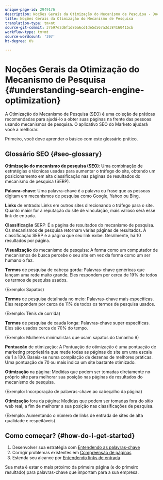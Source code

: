 ```yaml
---
unique-page-id: 2949176
description: Noções Gerais da Otimização do Mecanismo de Pesquisa - Documentos do Marketing - Documentação do Produto
title: Noções Gerais da Otimização do Mecanismo de Pesquisa
translation-type: tm+mt
source-git-commit: 37697e2d6f1d86a6cd1de5d567a3d384160415cb
workflow-type: tm+mt
source-wordcount: '397'
ht-degree: 0%

---
```



# Noções Gerais da Otimização do Mecanismo de Pesquisa {#understanding-search-engine-optimization}

A Otimização do Mecanismo de Pesquisa (SEO) é uma coleção de práticas recomendadas para ajudá-lo a obter suas páginas na frente das pessoas usando mecanismos de pesquisa. O aplicativo SEO do Marketo ajudará você a melhorar.

Primeiro, você deve aprender o básico com este glossário prático.

## Glossário SEO {#seo-glossary}

**Otimização do mecanismo de pesquisa (SEO)**: Uma combinação de estratégias e técnicas usadas para aumentar o tráfego do site, obtendo um posicionamento em alta classificação nas páginas de resultados do mecanismo de pesquisa (SERP).

**Palavra-chave**: Uma palavra-chave é a palavra ou frase que as pessoas digitam em mecanismos de pesquisa como Google, Yahoo ou Bing.

**Links** de entrada: Links em outros sites direcionando o tráfego para o site. Quanto maior for a reputação do site de vinculação, mais valioso será esse link de entrada.

**Classificação** SERP: É a página de resultados do mecanismo de pesquisa. Os mecanismos de pesquisa retornam várias páginas de resultados. A classificação SERP é a página que seu link exibe. Geralmente, há 10 resultados por página.

**Visualização** do mecanismo de pesquisa: A forma como um computador de mecanismos de busca percebe o seu site em vez da forma como um ser humano o faz.

**Termos** de pesquisa de cabeça gorda: Palavras-chave genéricas que lançam uma rede muito grande. Eles respondem por cerca de 19% de todos os termos de pesquisa usados.

(Exemplo: Sapatos)

**Termos** de pesquisa detalhada no meio: Palavras-chave mais específicas. Eles respondem por cerca de 11% de todos os termos de pesquisa usados.

(Exemplo: Tênis de corrida)

**Termos** de pesquisa de cauda longa: Palavras-chave super específicas. Eles são usados cerca de 70% do tempo.

(Exemplo: Mulheres minimalistas que usam sapatos do tamanho 9)

**Pontuação** de otimização: A Pontuação de otimização é uma pontuação de marketing proprietária que mede todas as páginas do site em uma escala de 1 a 100. Baseia-se numa compilação de dezenas de melhores práticas. Uma pontuação de 70 ou mais indica um site bastante otimizado.

**Otimização** na página: Medidas que podem ser tomadas diretamente no próprio site para melhorar sua posição nas páginas de resultados do mecanismo de pesquisa.

(Exemplo: Incorporação de palavras-chave ao cabeçalho da página)

**Otimização** fora da página: Medidas que podem ser tomadas fora do sítio web real, a fim de melhorar a sua posição nas classificações de pesquisa.

(Exemplo: Aumentando o número de links de entrada de sites de alta qualidade e respeitáveis)

## Como começar? {#how-do-i-get-started}

1. Desenvolver sua estratégia com [Entendendo as palavras-chave](/help/marketo/product-docs/additional-apps/seo/keywords/seo-understanding-keywords.md)
1. Corrigir problemas existentes em [Compreensão de páginas](/help/marketo/product-docs/additional-apps/seo/pages/seo-understanding-pages.md)
1. Estenda seu alcance por [Entendendo links de entrada](/help/marketo/product-docs/additional-apps/seo/inbound-links/seo-understanding-inbound-links.md)

Sua meta é estar o mais próximo da primeira página (e do primeiro resultado) para palavras-chave que importam para a sua empresa.
